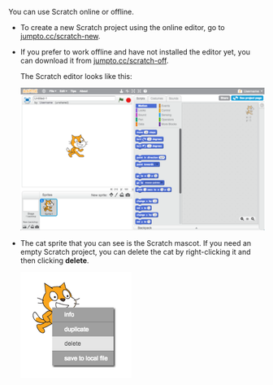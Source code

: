 You can use Scratch online or offline.

+ To create a new Scratch project using the online editor, go to <a href="http://jumpto.cc/scratch-new" target="_blank">jumpto.cc/scratch-new</a>.

+ If you prefer to work offline and have not installed the editor yet, you can download it from <a href="http://jumpto.cc/scratch-off" target="_blank">jumpto.cc/scratch-off</a>.

	The Scratch editor looks like this:

	![screenshot](images/scratch-editor.png)

+ The cat sprite that you can see is the Scratch mascot. If you need an empty Scratch project, you can delete the cat by right-clicking it and then clicking __delete__.

	![screenshot](images/delete.png)
